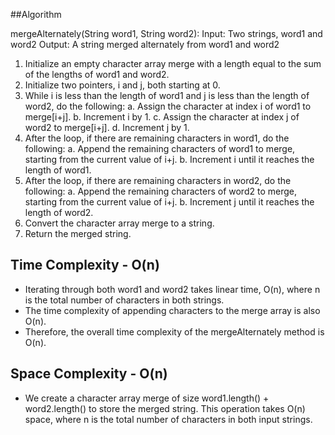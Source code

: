 ##Algorithm

mergeAlternately(String word1, String word2):
   Input: Two strings, word1 and word2
   Output: A string merged alternately from word1 and word2

   1. Initialize an empty character array merge with a length equal to the sum of the lengths of word1 and word2.
   2. Initialize two pointers, i and j, both starting at 0.
   3. While i is less than the length of word1 and j is less than the length of word2, do the following:
      a. Assign the character at index i of word1 to merge\[i+j\].
      b. Increment i by 1.
      c. Assign the character at index j of word2 to merge\[i+j\].
      d. Increment j by 1.
   4. After the loop, if there are remaining characters in word1, do the following:
      a. Append the remaining characters of word1 to merge, starting from the current value of i+j.
      b. Increment i until it reaches the length of word1.
   5. After the loop, if there are remaining characters in word2, do the following:
      a. Append the remaining characters of word2 to merge, starting from the current value of i+j.
      b. Increment j until it reaches the length of word2.
   6. Convert the character array merge to a string.
   7. Return the merged string.

## Time Complexity - O(n)

- Iterating through both word1 and word2 takes linear time, O(n), where n is the total number of characters in both strings.
- The time complexity of appending characters to the merge array is also O(n).
- Therefore, the overall time complexity of the mergeAlternately method is O(n).

## Space Complexity - O(n)

- We create a character array merge of size word1.length() + word2.length() to store the merged string. This operation takes O(n) space, where n is the total number of characters in both input strings.